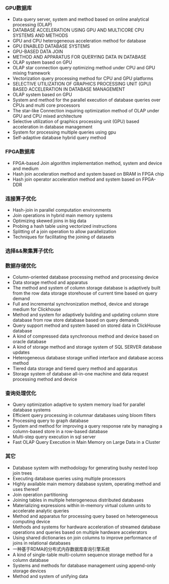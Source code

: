 ### GPU数据库

+ Data query server, system and method based on online analytical processing (OLAP)
+ DATABASE ACCELERATION USING GPU AND MULTICORE CPU SYSTEMS AND METHODS
+ GPU and CPU heterogeneous acceleration method for database
+ GPU ENABLED DATABASE SYSTEMS
+ GPU-BASED DATA JOIN
+ METHOD AND APPARATUS FOR QUERYING DATA IN DATABASE
+ OLAP system based on GPU
+ OLAP star connection query optimizing method under CPU and GPU mixing framework
+ Vectorization query processing method for CPU and GPU platforms
+ SELECTIVE UTILIZATION OF GRAPHICS PROCESSING UNIT (GPU) BASED ACCELERATION IN DATABASE MANAGEMENT
+ OLAP system based on GPU
+ System and method for the parallel execution of database queries over CPUs and multi core processors
+ The star-like Connection inquiring optimization method of OLAP under GPU and CPU mixed architecture
+ Selective utilization of graphics processing unit (GPU) based acceleration in database management
+ System for processing multiple queries using gpu
+ Self-adaptive database hybrid query method

### FPGA数据库

+ FPGA-based Join algorithm implementation method, system and device and medium
+ Hash join acceleration method and system based on BRAM in FPGA chip
+ Hash join operator acceleration method and system based on FPGA-DDR

### 连接算子优化

+ Hash-join in parallel computation environments
+ Join operations in hybrid main memory systems
+ Optimizing skewed joins in big data
+ Probing a hash table using vectorized instructions
+ Splitting of a join operation to allow parallelization
+ Techniques for facilitating the joining of datasets


### 选择&&聚集算子优化


### 数据存储优化

+ Column-oriented database processing method and processing device
+ Data storage method and apparatus
+ The method and system of column storage database is adaptively built from the row data storage storehouse of current time based on query demand
+ Full and incremental synchronization method, device and storage medium for Clickhouse
+ Method and system for adaptively building and updating column store database from row store database based on query demands
+ Query support method and system based on stored data in ClickHouse database
+ A kind of compressed data synchronous method and device based on oracle database
+ A kind of storage method and storage system of SQL SERVER database updates 
+ Heterogeneous database storage unified interface and database access method 
+ Tiered data storage and tiered query method and apparatus
+ Storage system of database all-in-one machine and data request processing method and device 

### 查询处理优化

+ Query optimization adaptive to system memory load for parallel database systems
+ Efficient query processing in columnar databases using bloom filters
+ Processing query to graph database
+ System and method for improving a query response rate by managing a column-based store in a row-based database
+ Multi-step query execution in sql server
+ Fast OLAP Query Execution in Main Memory on Large Data in a Cluster




### 其它

+ Database system with methodology for generating bushy nested loop join trees
+ Executing database queries using multiple processors
+ Highly available main memory database system, operating method and uses thereof
+ Join operation partitioning
+ Joining tables in multiple heterogeneous distributed databases
+ Materializing expressions within in-memory virtual column units to accelerate analytic queries
+ Method and apparatus for processing query based on heterogeneous computing device
+ Methods and systems for hardware acceleration of streamed database operations and queries based on multiple hardware accelerators
+ Using shared dictionaries on join columns to improve performance of joins in relational databases
+ 一种基于RDMA的分布式内存数据库查询引擎系统
+ A kind of single-table multi-column sequence storage method for a column database
+ Systems and methods for database management using append-only storage devices
+ Method and system of unifying data 
